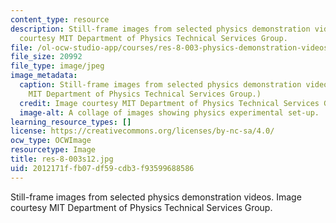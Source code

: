 ```yaml
---
content_type: resource
description: Still-frame images from selected physics demonstration videos. Image
  courtesy MIT Department of Physics Technical Services Group.
file: /ol-ocw-studio-app/courses/res-8-003-physics-demonstration-videos-spring-2012/2012171ffb07df59cdb3f93599688586_res-8-003s12.jpg
file_size: 20992
file_type: image/jpeg
image_metadata:
  caption: Still-frame images from selected physics demonstration videos. (Image courtesy
    MIT Department of Physics Technical Services Group.)
  credit: Image courtesy MIT Department of Physics Technical Services Group.
  image-alt: A collage of images showing physics experimental set-up.
learning_resource_types: []
license: https://creativecommons.org/licenses/by-nc-sa/4.0/
ocw_type: OCWImage
resourcetype: Image
title: res-8-003s12.jpg
uid: 2012171f-fb07-df59-cdb3-f93599688586
---
```

Still-frame images from selected physics demonstration videos. Image courtesy MIT Department of Physics Technical Services Group.